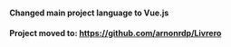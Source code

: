 #### Changed main project language to Vue.js
#### Project moved to: https://github.com/arnonrdp/Livrero
